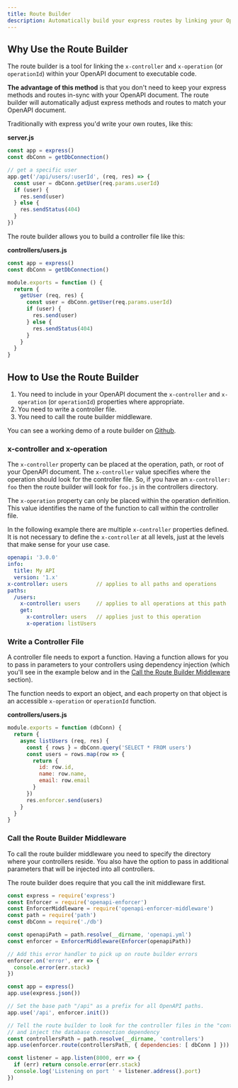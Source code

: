 ```yaml
---
title: Route Builder
description: Automatically build your express routes by linking your OpenAPI document to controller code.
---
```


## Why Use the Route Builder

The route builder is a tool for linking the `x-controller` and `x-operation` (or `operationId`) within your OpenAPI document to executable code.

**The advantage of this method** is that you don't need to keep your express methods and routes in-sync with your OpenAPI document. The route builder will automatically adjust express methods and routes to match your OpenAPI document.

Traditionally with express you'd write your own routes, like this:

**server.js**

```js
const app = express()
const dbConn = getDbConnection()

// get a specific user
app.get('/api/users/:userId', (req, res) => {
  const user = dbConn.getUser(req.params.userId)
  if (user) {
    res.send(user)
  } else {
    res.sendStatus(404)
  }
})
```

The route builder allows you to build a controller file like this:

**controllers/users.js**

```js
const app = express()
const dbConn = getDbConnection()

module.exports = function () {
  return {
    getUser (req, res) {
      const user = dbConn.getUser(req.params.userId)
      if (user) {
        res.send(user)
      } else {
        res.sendStatus(404)
      }  
    }
  }
}
```

## How to Use the Route Builder

1. You need to include in your OpenAPI document the `x-controller` and `x-operation` (or `operationId`) properties where appropriate.
2. You need to write a controller file.
3. You need to call the route builder middleware.

You can see a working demo of a route builder on [Github](https://github.com/byu-oit/openapi-enforcer-middleware/tree/master/demo/v2).

### x-controller and x-operation

The `x-controller` property can be placed at the operation, path, or root of your OpenAPI document. The `x-controller` value specifies where the operation should look for the controller file. So, if you have an `x-controller: foo` then the route builder will look for `foo.js` in the controllers directory.

The `x-operation` property can only be placed within the operation definition. This value identifies the name of the function to call within the controller file.

In the following example there are multiple `x-controller` properties defined. It is not necessary to define the `x-controller` at all levels, just at the levels that make sense for your use case.

```yml
openapi: '3.0.0'
info:
  title: My API
  version: '1.x'
x-controller: users         // applies to all paths and operations
paths:
  /users:
    x-controller: users     // applies to all operations at this path
    get:
      x-controller: users   // applies just to this operation
      x-operation: listUsers
```

### Write a Controller File

A controller file needs to export a function. Having a function allows for you to pass in parameters to your controllers using dependency injection (which you'll see in the example below and in the [Call the Route Builder Middleware](#call-the-route-builder-middleware) section).

The function needs to export an object, and each property on that object is an accessible `x-operation` or `operationId` function.

**controllers/users.js**

```js
module.exports = function (dbConn) {
  return {
    async listUsers (req, res) {
      const { rows } = dbConn.query('SELECT * FROM users')
      const users = rows.map(row => {
        return {
          id: row.id,
          name: row.name,
          email: row.email
        }
      })
      res.enforcer.send(users)
    }
  }
}
```

### Call the Route Builder Middleware

To call the route builder middleware you need to specify the directory where your controllers reside. You also have the option to pass in additional parameters that will be injected into all controllers.

The route builder does require that you call the init middleware first.

```js
const express = require('express')
const Enforcer = require('openapi-enforcer')
const EnforcerMiddleware = require('openapi-enforcer-middleware')
const path = require('path')
const dbConn = require('./db')

const openapiPath = path.resolve(__dirname, 'openapi.yml')
const enforcer = EnforcerMiddleware(Enforcer(openapiPath))

// Add this error handler to pick up on route builder errors
enforcer.on('error', err => {
  console.error(err.stack)
})

const app = express()
app.use(express.json())

// Set the base path "/api" as a prefix for all OpenAPI paths.
app.use('/api', enforcer.init())

// Tell the route builder to look for the controller files in the "controllers" directory
// and inject the database connection dependency
const controllersPath = path.resolve(__dirname, 'controllers')
app.use(enforcer.route(controllersPath, { dependencies: [ dbConn ] }))

const listener = app.listen(8000, err => {
  if (err) return console.error(err.stack)
  console.log('Listening on port ' + listener.address().port)
})
```

